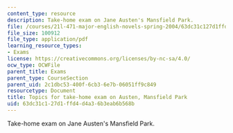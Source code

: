 ```yaml
---
content_type: resource
description: Take-home exam on Jane Austen's Mansfield Park.
file: /courses/21l-471-major-english-novels-spring-2004/63dc31c127d1ffd4d4a36b3eab6b568b_t_h_exam1austen.pdf
file_size: 100912
file_type: application/pdf
learning_resource_types:
- Exams
license: https://creativecommons.org/licenses/by-nc-sa/4.0/
ocw_type: OCWFile
parent_title: Exams
parent_type: CourseSection
parent_uid: 2c1dbc53-400f-6cb3-6e7b-06051ff9c849
resourcetype: Document
title: Topics for take-home exam on Austen, Mansfield Park
uid: 63dc31c1-27d1-ffd4-d4a3-6b3eab6b568b
---
```

Take-home exam on Jane Austen's Mansfield Park.